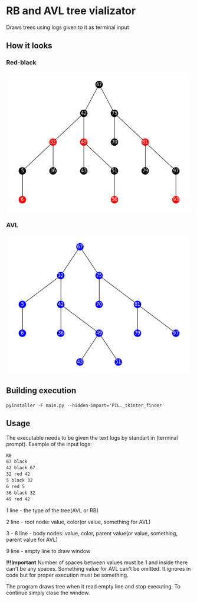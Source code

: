 # RB and AVL tree vializator

Draws trees using logs given to it as terminal input

## How it looks

### Red-black

![RB-tree example](readme-data/images/rb.png)

### AVL

![AVL-tree example](readme-data/images/avl.png)

## Building execution

`pyinstaller -F main.py --hidden-import='PIL._tkinter_finder'`

## Usage

The executable needs to be given the text logs by standart in (terminal prompt).
Example of the input logs:

```txt
RB
67 black
42 black 67
32 red 42
5 black 32
6 red 5
36 black 32
49 red 42

```

1 line - the type of the tree(AVL or RB)

2 line - root node: value, color(or value, something for AVL)

3 - 8 line - body nodes: value, color, parent value(or value, something, parent value for AVL)

9 line - empty line to draw window

**!!!Important** Number of spaces between values must be 1 and inside there can't be any spaces. Something value for AVL can't be omitted. It ignores in code but for proper execution must be something.

The program draws tree when it read empty line and stop executing.
To continue simply close the window.
